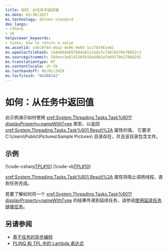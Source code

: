 ```yaml
---
title: 如何：从任务中返回值
ms.date: 03/30/2017
ms.technology: dotnet-standard
dev_langs:
- csharp
- vb
helpviewer_keywords:
- tasks, how to return a value
ms.assetid: c4bc0f44-eba2-4e96-9e03-1cc787461e61
ms.openlocfilehash: 144d004d697b84a011cedafc7d07b679ef8852c3
ms.sourcegitcommit: 33deec3e814238fb18a49b2a7e89278e27888291
ms.translationtype: HT
ms.contentlocale: zh-CN
ms.lasthandoff: 06/02/2020
ms.locfileid: "84288142"
---
```

# <a name="how-to-return-a-value-from-a-task"></a>如何：从任务中返回值
此示例演示如何使用 <xref:System.Threading.Tasks.Task%601?displayProperty=nameWithType> 类型，以返回 <xref:System.Threading.Tasks.Task%601.Result%2A> 属性的值。 它要求 C:\Users\Public\Pictures\Sample Pictures\ 目录存在，并且该目录包含文件。  
  
## <a name="example"></a>示例  
 [!code-csharp[TPL#10](../../../samples/snippets/csharp/VS_Snippets_Misc/tpl/cs/returnavalue10.cs#10)]
 [!code-vb[TPL#10](../../../samples/snippets/visualbasic/VS_Snippets_Misc/tpl/vb/10_returnavalue.vb#10)]  
  
 <xref:System.Threading.Tasks.Task%601.Result%2A> 属性将阻止调用线程，直到任务完成。  
  
 若要了解如何将一个 <xref:System.Threading.Tasks.Task%601?displayProperty=nameWithType> 的结果传递到延续任务，请参阅[使用延续任务链接任务](chaining-tasks-by-using-continuation-tasks.md)。  
  
## <a name="see-also"></a>另请参阅

- [基于任务的异步编程](task-based-asynchronous-programming.md)
- [PLINQ 和 TPL 中的 Lambda 表达式](lambda-expressions-in-plinq-and-tpl.md)
